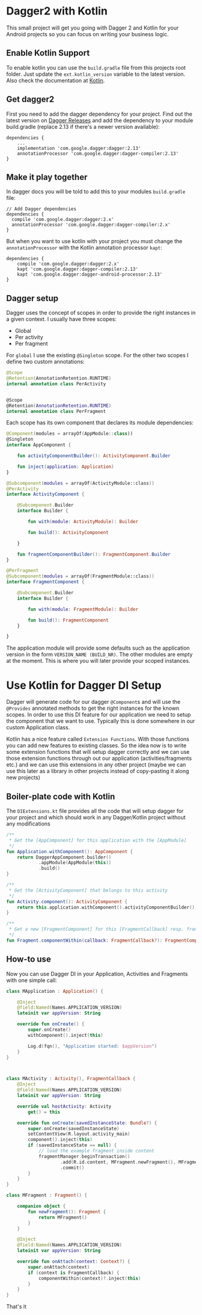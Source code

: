 # Dagger2 with Kotlin

This small project will get you going with Dagger 2 and Kotlin for your Android projects so 
you can focus on writing your business logic.

## Enable Kotlin Support
To enable kotlin you can use the `build.gradle` file from this projects root folder. Just 
update the `ext.kotlin_version` variable to the latest version. Also check the documentation 
at [Kotlin](https://kotlinlang.org/docs/reference/using-gradle.html).

## Get dagger2
First you need to add the dagger dependency for your project. Find out the latest version on 
[Dagger Releases](https://github.com/google/dagger/releases) and add the dependency to your module
build.gradle (replace 2.13 if there's a newer version available):

```
dependencies {
    ...
    implementation 'com.google.dagger:dagger:2.13'
    annotationProcessor 'com.google.dagger:dagger-compiler:2.13'
}
```

## Make it play together
In dagger docs you will be told to add this to your modules `build.gradle` file:

```
// Add Dagger dependencies
dependencies {
  compile 'com.google.dagger:dagger:2.x'
  annotationProcessor 'com.google.dagger:dagger-compiler:2.x'
}
```

But when you want to use kotlin with your project you must change the `annotationProcessor`
with the Kotlin annotation processor `kapt`:

```
dependencies {
    compile 'com.google.dagger:dagger:2.x'
    kapt 'com.google.dagger:dagger-compiler:2.13'
    kapt 'com.google.dagger:dagger-android-processor:2.13'
}

```

## Dagger setup
Dagger uses the concept of scopes in order to provide the right instances in a given 
context. I usually have three scopes:
* Global
* Per activity
* Per fragment

For `global` I use the existing `@Singleton` scope. For the other two scopes I define two
custom annotations:

```kotlin
@Scope
@Retention(AnnotationRetention.RUNTIME)
internal annotation class PerActivity


@Scope
@Retention(AnnotationRetention.RUNTIME)
internal annotation class PerFragment

```

Each scope has its own component that declares its module dependencies:

```kotlin
@Component(modules = arrayOf(AppModule::class))
@Singleton
interface AppComponent {

    fun activityComponentBuilder(): ActivityComponent.Builder

    fun inject(application: Application)
}

@Subcomponent(modules = arrayOf(ActivityModule::class))
@PerActivity
interface ActivityComponent {

    @Subcomponent.Builder
    interface Builder {

        fun with(module: ActivityModule): Builder

        fun build(): ActivityComponent

    }

    fun fragmentComponentBuilder(): FragmentComponent.Builder
}

@PerFragment
@Subcomponent(modules = arrayOf(FragmentModule::class))
interface FragmentComponent {

    @Subcomponent.Builder
    interface Builder {

        fun with(module: FragmentModule): Builder

        fun build(): FragmentComponent
    }

}

```

The application module will provide some defaults such as the application version 
in the form `VERSION_NAME (BUILD_NR)`. The other modules are empty at the moment. This
is where you will later provide your scoped instances.

# Use Kotlin for Dagger DI Setup
Dagger will generate code for our dagger `@Component`s and will use the `@Provides` 
annotated methods to get the right instances for the known scopes. In order to use this DI
feature for our application we need to setup the component that we want to use. Typically this
is done somewhere in our custom Application class.

Kotlin has a nice feature called `Extension Functions`. With those functions you
can add new features to existing classes. So the idea now is to write some extension
functions that will setup dagger correctly and we can use those extension functions through 
out our application (activities/fragments etc.) and we can use this extensions
in any other project (maybe we can use this later as a library in other projects instead
of copy-pasting it along new projects)

## Boiler-plate code with Kotlin
The `DIExtensions.kt` file provides all the code that will setup dagger for your 
project and which should work in any Dagger/Kotlin project without any modifications

```kotlin
/**
 * Get the [AppComponent] for this application with the [AppModule]
 */
fun Application.withComponent(): AppComponent {
    return DaggerAppComponent.builder()
            .appModule(AppModule(this))
            .build()
}

/**
 * Get the [ActivityComponent] that belongs to this activity
 */
fun Activity.component(): ActivityComponent {
    return this.application.withComponent().activityComponentBuilder().with(ActivityModule(this)).build()
}

/**
 * Get a new [FragmentComponent] for this [FragmentCallback] resp. from its host activity
 */
fun Fragment.componentWithin(callback: FragmentCallback?): FragmentComponent? = callback?.hostActivity?.component()?.fragmentComponentBuilder()?.with(FragmentModule(this))?.build()
```

## How-to use
Now you can use Dagger DI in your Application, Activities and Fragments with one simple call:

```kotlin
class MApplication : Application() {

    @Inject
    @field:Named(Names.APPLICATION_VERSION)
    lateinit var appVersion: String

    override fun onCreate() {
        super.onCreate()
        withComponent().inject(this)

        Log.d(fqn(), "Application started: $appVersion")
    }
}



class MActivity : Activity(), FragmentCallback {
    @Inject
    @field:Named(Names.APPLICATION_VERSION)
    lateinit var appVersion: String

    override val hostActivity: Activity
        get() = this

    override fun onCreate(savedInstanceState: Bundle?) {
        super.onCreate(savedInstanceState)
        setContentView(R.layout.activity_main)
        component().inject(this)
        if (savedInstanceState == null) {
            // load the example fragment inside content
            fragmentManager.beginTransaction()
                    .add(R.id.content, MFragment.newFragment(), MFragment.fqn())
                    .commit()
        }
    }
}

class MFragment : Fragment() {

    companion object {
        fun newFragment(): Fragment {
            return MFragment()
        }
    }

    @Inject
    @field:Named(Names.APPLICATION_VERSION)
    lateinit var appVersion: String

    override fun onAttach(context: Context?) {
        super.onAttach(context)
        if (context is FragmentCallback) {
            componentWithin(context)?.inject(this)
        }
    }
}

```

That's it